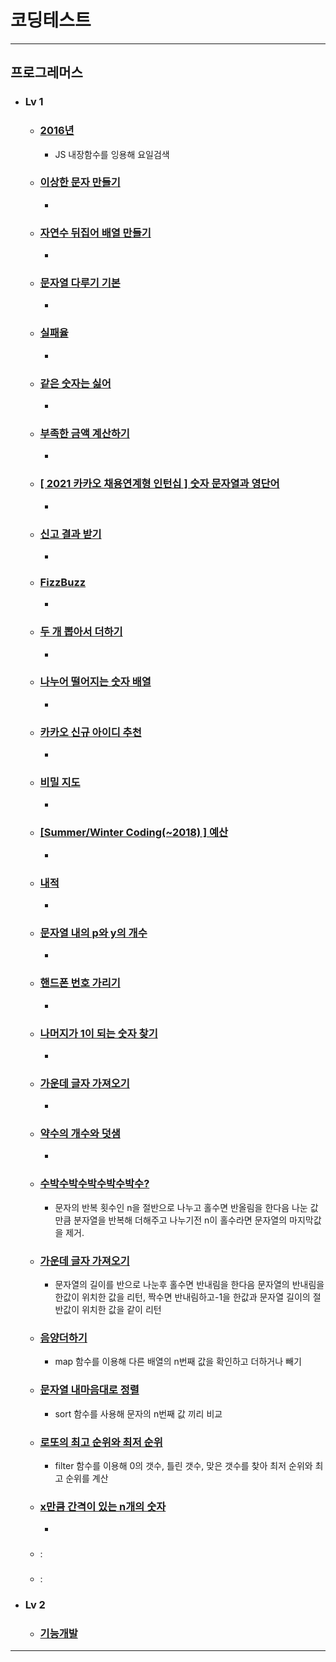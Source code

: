 # 코딩테스트

---
## 프로그레머스
+ ### Lv 1
  + ### [2016년](src/components/programmers/dayOfTheWeek.jsx) 
    + JS 내장함수를 잉용해 요일검색
  + ### [이상한 문자 만들기](src/components/programmers/weirdLetters.jsx)
    + 
  + ### [자연수 뒤집어 배열 만들기](src/components/programmers/numberOfArray.jsx)
    + 
  + ### [문자열 다루기 기본](src/components/programmers/string.jsx)
    + 
  + ### [실패율](src/components/programmers/failureRate.jsx)
    + 
  + ### [같은 숫자는 싫어](src/components/programmers/sameNumber.jsx)
    + 
  + ### [부족한 금액 계산하기](src/components/programmers/insufficient.jsx)
    + 
  + ### [[ 2021 카카오 채용연계형 인턴십 ] 숫자 문자열과 영단어](src/components/programmers/numStrEn.jsx)
    + 
  + ### [신고 결과 받기](src/components/programmers/userReports.jsx)
    + 
  + ### [FizzBuzz](src/components/programmers/fizz.jsx)
    + 
  + ### [두 개 뽑아서 더하기](src/components/programmers/dayOfTheWeek.jsx)
    + 
  + ### [나누어 떨어지는 숫자 배열](src/components/programmers/arrDivision.jsx)
    + 
  + ### [카카오 신규 아이디 추천](src/components/programmers/idSuggestion.jsx)
    + 
  + ### [비밀 지도](src/components/programmers/secretMap.jsx)
    + 
  + ### [[Summer/Winter Coding(~2018) ] 예산](src/components/programmers/budget.jsx)
    + 
  + ### [내적](src/components/programmers/dotProduct.jsx)
    + 
  + ### [문자열 내의 p와 y의 개수](src/components/programmers/numberOfCharacters.jsx)
    + 
  + ### [핸드폰 번호 가리기](src/components/programmers/hideCellPhoneNum.jsx)
    + 
  + ### [나머지가 1이 되는 숫자 찾기](src/components/programmers/findTheRemainder.jsx)
    + 
  + ### [가운데 글자 가져오기](src/components/programmers/middleLetter.jsx)
    + 
  + ### [약수의 개수와 덧샘](src/components/programmers/numberAndAdditionOfFactors.jsx)
    +
  + ### [수박수박수박수박수박수?](src/components/programmers/stringRepetition.jsx)
    + 문자의 반복 횟수인 n을 절반으로 나누고 홀수면 반올림을 한다음 나눈 값 만큼 분자열을 반복해 더해주고 나누기전 n이 홀수라면 문자열의 마지막값을 제거.  
  + ### [가운데 글자 가져오기](src/components/programmers/middleLetter.jsx)
    + 문자열의 길이를 반으로 나눈후 홀수면 반내림을 한다음 문자열의 반내림을 한값이 위치한 값을 리턴, 짝수면 반내림하고-1을 한값과 문자열 길이의 절반값이 위치한 값을 같이 리턴
  + ### [음양더하기](src/components/programmers/addYinAndYang.jsx)
    + map 함수를 이용해 다른 배열의 n번째 값을 확인하고 더하거나 빼기 
  + ### [문자열 내마음대로 정렬](src/components/programmers/sortingStringsMyOwnWay.jsx)
    + sort 함수를 사용해 문자의 n번째 값 끼리 비교
  + ### [로또의 최고 순위와 최저 순위](src/components/programmers/lotteryRanking.jsx)
    + filter 함수를 이용해 0의 갯수, 틀린 갯수, 맞은 갯수를 찾아 최저 순위와 최고 순위를 계산
  + ### [x만큼 간격이 있는 n개의 숫자](src/components/programmers/nNumbersSpacedByX.jsx)
    +
  + ### []()
    :
  + ### []()
    :
+ ### Lv 2
  + ### [기능개발](src/components/programmers/functionDevelopment.jsx)

--- 
